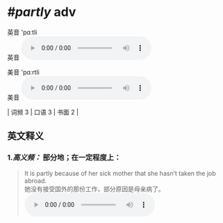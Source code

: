 # ***\#partly*** adv
英音 'pɑːtli  
英音
<audio src="./media/partly-B.aac" controls="controls"></audio>

美音 'pɑːrtli  
美音
<audio src="./media/partly.aac" controls="controls"></audio>



| 词频 3 | 口语 3 | 书面 2 |  

英文释义
---
### 1.*高义频：* **部分地；在一定程度上：**  

 > It is partly because of her sick mother that she hasn’t taken the job abroad.   
 > 她没有接受国外的那份工作，部分原因是母亲病了。    
<audio src="./media/partly-1.aac" controls="controls"></audio>


